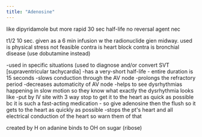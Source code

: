 ```yaml
---
title: "Adenosine"
---
```

like dipyridamole but more rapid
30 sec half-life
no reversal agent nec

t1/2 10 sec. given as a 6 min infusion w the radionuclide gien midway. 
used is physical stress not feasible
contra is heart block
contra is bronchial disease (use dobutamine instead)

-used in specific situations (used to diagnose and/or convert SVT [supraventricular tachycardia]
-has a very-short half-life - entire duration is 15 seconds
-slows conduction through the AV node
-prolongs the refractory period
-decreases automaticity of AV node
-helps to see dysrhythmias happening in slow motion so they know what exactly the dysrhythmia looks like
-put by IV site with 3 way stop to get it to the heart as quick as possible bc it is such a fast-acting medication - so give adenosine then the flush so it gets to the heart as quickly as possible
-stops the pt's heart and all electrical conduction of the heart so warn them of that

created by H on adanine binds to OH on sugar (ribose)

